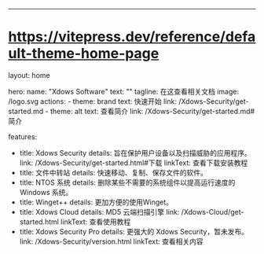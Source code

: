 ---
# https://vitepress.dev/reference/default-theme-home-page
layout: home

hero:
  name: "Xdows Software"
  text: ""
  tagline: 在这查看相关文档
  image: /logo.svg
  actions:
    - theme: brand
      text: 快速开始
      link: /Xdows-Security/get-started.md
    - theme: alt
      text: 查看简介
      link: /Xdows-Security/get-started.md#简介

features:
  - title: Xdows Security
    details: 旨在保护用户设备以及扫描威胁的应用程序。
    link: /Xdows-Security/get-started.html#下载
    linkText: 查看下载安装教程
  - title: 文件中转站
    details: 快速移动、复制、保存文件的软件。
  - title: NTOS 系统
    details: 删除某些不需要的系统组件以提高运行速度的 Windows 系统。
  - title: Winget++
    details: 更加方便的使用Winget。
  - title: Xdows Cloud
    details: MD5 云端扫描引擎
    link: /Xdows-Cloud/get-started.html
    linkText: 查看使用教程
  - title: Xdows Security Pro
    details: 更强大的 Xdows Security，暂未发布。
    link: /Xdows-Security/version.html
    linkText: 查看相关内容
